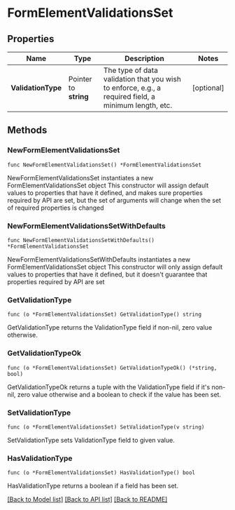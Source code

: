 # FormElementValidationsSet

## Properties

Name | Type | Description | Notes
------------ | ------------- | ------------- | -------------
**ValidationType** | Pointer to **string** | The type of data validation that you wish to enforce, e.g., a required field, a minimum length, etc. | [optional] 

## Methods

### NewFormElementValidationsSet

`func NewFormElementValidationsSet() *FormElementValidationsSet`

NewFormElementValidationsSet instantiates a new FormElementValidationsSet object
This constructor will assign default values to properties that have it defined,
and makes sure properties required by API are set, but the set of arguments
will change when the set of required properties is changed

### NewFormElementValidationsSetWithDefaults

`func NewFormElementValidationsSetWithDefaults() *FormElementValidationsSet`

NewFormElementValidationsSetWithDefaults instantiates a new FormElementValidationsSet object
This constructor will only assign default values to properties that have it defined,
but it doesn't guarantee that properties required by API are set

### GetValidationType

`func (o *FormElementValidationsSet) GetValidationType() string`

GetValidationType returns the ValidationType field if non-nil, zero value otherwise.

### GetValidationTypeOk

`func (o *FormElementValidationsSet) GetValidationTypeOk() (*string, bool)`

GetValidationTypeOk returns a tuple with the ValidationType field if it's non-nil, zero value otherwise
and a boolean to check if the value has been set.

### SetValidationType

`func (o *FormElementValidationsSet) SetValidationType(v string)`

SetValidationType sets ValidationType field to given value.

### HasValidationType

`func (o *FormElementValidationsSet) HasValidationType() bool`

HasValidationType returns a boolean if a field has been set.


[[Back to Model list]](../README.md#documentation-for-models) [[Back to API list]](../README.md#documentation-for-api-endpoints) [[Back to README]](../README.md)


